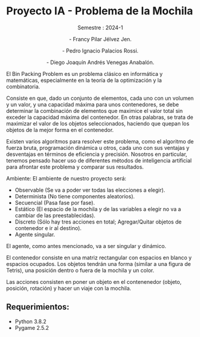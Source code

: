 # Proyecto IA - Problema de la Mochila
<p style="text-align: center;">Semestre : 2024-1 </p>

<p style="text-align: center;"> - Francy Pilar Jélvez Jen.</p>
<p style="text-align: center;"> - Pedro Ignacio Palacios Rossi.</p>
<p style="text-align: center;"> - Diego Joaquín Andrés Venegas Anabalón.</p>
El Bin Packing Problem es un problema clásico en informática y matemáticas, especialmente en la teoría de la optimización y la combinatoria.

Consiste en que, dado un conjunto de elementos, cada uno con un volumen y un valor, y una capacidad máxima para unos contenedores, se debe determinar la combinación de elementos que maximice el valor total sin exceder la capacidad máxima del contenedor. En otras palabras, se trata de maximizar el valor de los objetos seleccionados, haciendo que quepan los objetos de la mejor forma en el contenedor.

Existen varios algoritmos para resolver este problema, como el algoritmo de fuerza bruta, programación dinámica u otros, cada uno con sus ventajas y desventajas en términos de eficiencia y precisión. Nosotros en particular, tenemos pensado hacer uso de diferentes métodos de inteligencia artificial para afrontar este problema y comparar sus resultados.

Ambiente: El ambiente de nuestro proyecto será:
- Observable (Se va a poder ver todas las elecciones a elegir).
- Determinista (No tiene componentes aleatorios).
- Secuencial (Pasa fase por fase).
- Estático (El espacio de la mochila y de las variables a elegir no va a cambiar de las preestablecidas).
- Discreto (Sólo hay tres acciones en total; Agregar/Quitar objetos de contenedor e ir al destino).
- Agente singular.

El agente, como antes mencionado, va a ser singular y dinámico.

El contenedor consiste en una matriz rectangular con espacios en blanco y espacios ocupados. 
Los objetos tendrán una forma (similar a una figura de Tetris), una posición dentro o fuera de la mochila y un color. 

Las acciones consisten en poner un objeto en el contenenedor (objeto, posición, rotación) y hacer un viaje con la mochila.



## Requerimientos:
- Python 3.8.2
- Pygame 2.5.2